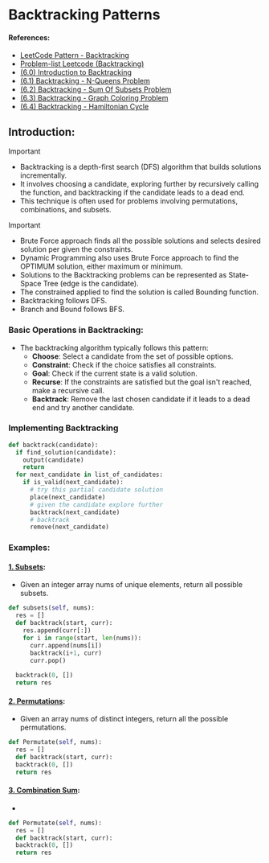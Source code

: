# Backtracking Patterns

#### References:
- [LeetCode Pattern - Backtracking](https://blog.algomaster.io/p/81d42ca2-600c-4252-aa33-a56462090048)
- [Problem-list Leetcode (Backtracking)](https://leetcode.com/problem-list/backtracking/)
- [(6.0) Introduction to Backtracking](https://www.youtube.com/watch?v=DKCbsiDBN6c)
- [(6.1) Backtracking - N-Queens Problem](https://www.youtube.com/watch?v=xFv_Hl4B83A)
- [(6.2) Backtracking - Sum Of Subsets Problem](https://www.youtube.com/watch?v=kyLxTdsT8ws)
- [(6.3) Backtracking - Graph Coloring Problem](https://www.youtube.com/watch?v=052VkKhIaQ4)
- [(6.4) Backtracking - Hamiltonian Cycle](https://www.youtube.com/watch?v=dQr4wZCiJJ4)

## Introduction: 
  > [!IMPORTANT]
  > - Backtracking is a depth-first search (DFS) algorithm that builds solutions incrementally.
  > - It involves choosing a candidate, exploring further by recursively calling the function, and backtracking if the candidate leads to a dead end.
  > - This technique is often used for problems involving permutations, combinations, and subsets.

  > [!IMPORTANT]  
  > - Brute Force approach finds all the possible solutions and selects desired solution per given the constraints.
  > - Dynamic Programming also uses Brute Force approach to find the OPTIMUM solution, either maximum or minimum.
  > - Solutions to the Backtracking problems can be represented as State-Space Tree (edge is the candidate).
  > - The constrained applied to find the solution is called Bounding function.
  > - Backtracking follows DFS.
  > - Branch and Bound follows BFS.

### Basic Operations in Backtracking:
- The backtracking algorithm typically follows this pattern:
  - **Choose**: Select a candidate from the set of possible options.
  - **Constraint**: Check if the choice satisfies all constraints.
  - **Goal**: Check if the current state is a valid solution.
  - **Recurse**: If the constraints are satisfied but the goal isn't reached, make a recursive call.
  - **Backtrack**: Remove the last chosen candidate if it leads to a dead end and try another candidate.

### Implementing Backtracking
```python
def backtrack(candidate):
  if find_solution(candidate):
    output(candidate)
    return
  for next_candidate in list_of_candidates:
    if is_valid(next_candidate):
      # try this partial candidate solution
      place(next_candidate)
      # given the candidate explore further
      backtrack(next_candidate)
      # backtrack
      remove(next_candidate)
```

### Examples: 
#### [1. Subsets](https://leetcode.com/problems/subsets/description/?envType=problem-list-v2&envId=backtracking):
- Given an integer array nums of unique elements, return all possible subsets.
```python
def subsets(self, nums):
  res = []
  def backtrack(start, curr):
    res.append(curr[:])
    for i in range(start, len(nums)):
      curr.append(nums[i])
      backtrack(i+1, curr)
      curr.pop()
  
  backtrack(0, [])
  return res
``` 
#### [2. Permutations](https://leetcode.com/problems/permutations/description/?envType=problem-list-v2&envId=backtracking):
- Given an array nums of distinct integers, return all the possible permutations. 
```python
def Permutate(self, nums):
  res = []
  def backtrack(start, curr):
  backtrack(0, [])
  return res
```
#### [3. Combination Sum](https://leetcode.com/problems/permutations/description/?envType=problem-list-v2&envId=backtracking):
-  
```python
def Permutate(self, nums):
  res = []
  def backtrack(start, curr):
  backtrack(0, [])
  return res
``` 

